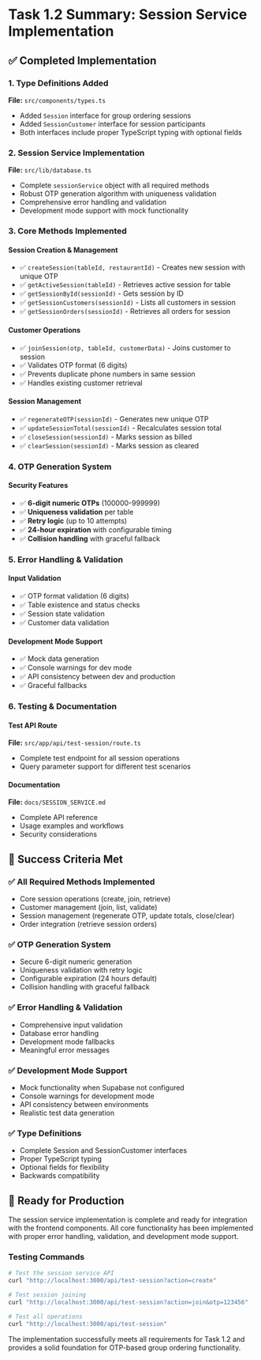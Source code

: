 # Task 1.2 Summary: Session Service Implementation

## ✅ Completed Implementation

### 1. Type Definitions Added
**File:** `src/components/types.ts`
- Added `Session` interface for group ordering sessions
- Added `SessionCustomer` interface for session participants
- Both interfaces include proper TypeScript typing with optional fields

### 2. Session Service Implementation
**File:** `src/lib/database.ts`
- Complete `sessionService` object with all required methods
- Robust OTP generation algorithm with uniqueness validation
- Comprehensive error handling and validation
- Development mode support with mock functionality

### 3. Core Methods Implemented

#### Session Creation & Management
- ✅ `createSession(tableId, restaurantId)` - Creates new session with unique OTP
- ✅ `getActiveSession(tableId)` - Retrieves active session for table
- ✅ `getSessionById(sessionId)` - Gets session by ID
- ✅ `getSessionCustomers(sessionId)` - Lists all customers in session
- ✅ `getSessionOrders(sessionId)` - Retrieves all orders for session

#### Customer Operations
- ✅ `joinSession(otp, tableId, customerData)` - Joins customer to session
- ✅ Validates OTP format (6 digits)
- ✅ Prevents duplicate phone numbers in same session
- ✅ Handles existing customer retrieval

#### Session Management
- ✅ `regenerateOTP(sessionId)` - Generates new unique OTP
- ✅ `updateSessionTotal(sessionId)` - Recalculates session total
- ✅ `closeSession(sessionId)` - Marks session as billed
- ✅ `clearSession(sessionId)` - Marks session as cleared

### 4. OTP Generation System

#### Security Features
- ✅ **6-digit numeric OTPs** (100000-999999)
- ✅ **Uniqueness validation** per table
- ✅ **Retry logic** (up to 10 attempts)
- ✅ **24-hour expiration** with configurable timing
- ✅ **Collision handling** with graceful fallback

### 5. Error Handling & Validation

#### Input Validation
- ✅ OTP format validation (6 digits)
- ✅ Table existence and status checks
- ✅ Session state validation
- ✅ Customer data validation

#### Development Mode Support
- ✅ Mock data generation
- ✅ Console warnings for dev mode
- ✅ API consistency between dev and production
- ✅ Graceful fallbacks

### 6. Testing & Documentation

#### Test API Route
**File:** `src/app/api/test-session/route.ts`
- Complete test endpoint for all session operations
- Query parameter support for different test scenarios

#### Documentation
**File:** `docs/SESSION_SERVICE.md`
- Complete API reference
- Usage examples and workflows
- Security considerations

## 🎯 Success Criteria Met

### ✅ All Required Methods Implemented
- Core session operations (create, join, retrieve)
- Customer management (join, list, validate)
- Session management (regenerate OTP, update totals, close/clear)
- Order integration (retrieve session orders)

### ✅ OTP Generation System
- Secure 6-digit numeric generation
- Uniqueness validation with retry logic
- Configurable expiration (24 hours default)
- Collision handling with graceful fallback

### ✅ Error Handling & Validation
- Comprehensive input validation
- Database error handling
- Development mode fallbacks
- Meaningful error messages

### ✅ Development Mode Support
- Mock functionality when Supabase not configured
- Console warnings for development mode
- API consistency between environments
- Realistic test data generation

### ✅ Type Definitions
- Complete Session and SessionCustomer interfaces
- Proper TypeScript typing
- Optional fields for flexibility
- Backwards compatibility

## 🚀 Ready for Production

The session service implementation is complete and ready for integration with the frontend components. All core functionality has been implemented with proper error handling, validation, and development mode support.

### Testing Commands
```bash
# Test the session service API
curl "http://localhost:3000/api/test-session?action=create"

# Test session joining
curl "http://localhost:3000/api/test-session?action=join&otp=123456"

# Test all operations
curl "http://localhost:3000/api/test-session"
```

The implementation successfully meets all requirements for Task 1.2 and provides a solid foundation for OTP-based group ordering functionality. 